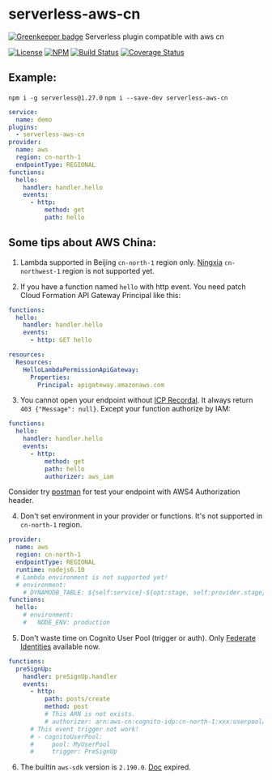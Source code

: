 # serverless-aws-cn

[![Greenkeeper badge](https://badges.greenkeeper.io/vitarn/serverless-aws-cn.svg)](https://greenkeeper.io/)
Serverless plugin compatible with aws cn

[![License][ico-license]][link-license]
[![NPM][ico-npm]][link-npm]
[![Build Status][ico-build]][link-build]
[![Coverage Status][ico-codecov]][link-codecov]

## Example:

`npm i -g serverless@1.27.0`
`npm i --save-dev serverless-aws-cn`

```yml
service:
  name: demo
plugins:
  - serverless-aws-cn
provider:
  name: aws
  region: cn-north-1
  endpointType: REGIONAL
functions:
  hello:
    handler: handler.hello
    events:
      - http:
          method: get
          path: hello
```

## Some tips about AWS China:

1. Lambda supported in Beijing `cn-north-1` region only. [Ningxia](https://www.amazonaws.cn/about-aws/regional-product-services/) `cn-northwest-1` region is  not supported yet.

2. If you have a function named `hello` with http event. You need patch Cloud Formation API Gateway Principal like this:

```yml
functions:
  hello:
    handler: handler.hello
    events:
      - http: GET hello

resources:
  Resources:
    HelloLambdaPermissionApiGateway:
      Properties:
        Principal: apigateway.amazonaws.com
```

3. You cannot open your endpoint without [ICP Recordal](https://www.amazonaws.cn/en/about-aws/china/faqs/#new%20step). It always return `403 {"Message": null}`. Except your function authorize by IAM:

```yml
functions:
  hello:
    handler: handler.hello
    events:
      - http:
          method: get
          path: hello
          authorizer: aws_iam
```

Consider try [postman](http://getpostman.com) for test your endpoint with AWS4 Authorization header.

4. Don't set environment in your provider or functions. It's not supported in `cn-north-1` region.

```yml
provider:
  name: aws
  region: cn-north-1
  endpointType: REGIONAL
  runtime: nodejs6.10
  # Lambda environment is not supported yet!
  # environment:
    # DYNAMODB_TABLE: ${self:service}-${opt:stage, self:provider.stage}
functions:
  hello:
    # environment:
    #   NODE_ENV: production
```

5. Don't waste time on Cognito User Pool (trigger or auth). Only [Federate Identities](http://docs.amazonaws.cn/en_us/aws/latest/userguide/cognito.html) available now.
```yml
functions:
  preSignUp:
    handler: preSignUp.handler
    events:
      - http:
          path: posts/create
          method: post
          # This ARN is not exists. 
          # authorizer: arn:aws-cn:cognito-idp:cn-north-1:xxx:userpool/cn-north-1_ZZZ
      # This event trigger not work!
      # - cognitoUserPool:
      #     pool: MyUserPool
      #     trigger: PreSignUp
```

6. The builtin `aws-sdk` version is `2.190.0`.  [Doc](https://docs.aws.amazon.com/zh_cn/lambda/latest/dg/current-supported-versions.html) expired.

[ico-license]: https://img.shields.io/github/license/vitarn/serverless-aws-cn.svg
[ico-npm]: https://img.shields.io/npm/v/serverless-aws-cn.svg
[ico-build]: https://travis-ci.org/vitarn/serverless-aws-cn.svg?branch=master
[ico-codecov]: https://codecov.io/gh/vitarn/serverless-aws-cn/branch/master/graph/badge.svg

[link-license]: ./blob/master/LICENSE
[link-npm]: https://www.npmjs.com/package/serverless-aws-cn
[link-build]: https://travis-ci.org/vitarn/serverless-aws-cn
[link-codecov]: https://codecov.io/gh/vitarn/serverless-aws-cn
